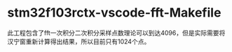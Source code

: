 # stm32f103rctx-vscode-fft-Makefile
此工程包含了fft一次积分二次积分采样点数理论可以到达4096，但是实际需要将汉宁窗重新计算得出结果，所以目前只有1024个点。